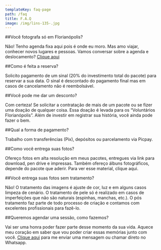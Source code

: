 ```yaml
---
templateKey: faq-page
path: /faq
title: F.A.Q
image: /img/lins-135-.jpg
---
```


<!--StartFragment-->
##Você fotografa só em Florianópolis?

Não! Tenho agenda fixa aqui pois é onde eu moro. Mas amo viajar, conhecer novos lugares e pessoas. Vamos conversar sobre a agenda e deslocamento? [Clique aqui](https://api.whatsapp.com/send?phone=5548999279696) 

##Como é feita a reserva?

Solicito pagamento de um sinal (20% do investimento total do pacote) para reservar a sua data. O sinal é descontado do pagamento final mas em casos de cancelamento não é reembolsável.  

##Você pode me dar um desconto?

Com certeza! Se solicitar a contratação de mais de um pacote ou se fizer uma doação de qualquer coisa. Essa doação é levada para os “Voluntários Florianópolis”. Além de investir em registrar sua história, você ainda pode fazer o bem.    

##Qual a forma de pagamento?

Trabalho com transferências (Pix), depósitos ou parcelamento via Picpay.  

##Como você entrega suas fotos?

Ofereço fotos em alta resolução em meus pacotes, entregues via link para download, pen drive e impressas. Também ofereço álbuns fotográficos, depende do pacote que aderir. Para ver esse material, clique aqui.  

##Você entrega suas fotos sem tratamento?

Não! O tratamento das imagens é ajuste de cor, luz e em alguns casos limpeza de cenário. O tratamento de pele só é realizado em casos de imperfeições que não são naturais (espinhas, manchas, etc.). O pós tratamento faz parte de todo processo de criação e contamos com excelentes profissionais para fazê-lo.  

##Queremos agendar uma sessão, como fazemos?

Vai ser uma honra poder fazer parte desse momento da sua vida. Aquece meu coração em saber que vou poder criar essas memórias junto com você. [Clique aqui](https://api.whatsapp.com/send?phone=5548999279696) para me enviar uma mensagem ou chamar direto no Whatsapp.


<!--EndFragment-->